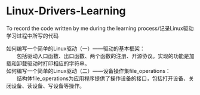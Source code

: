 # Linux-Drivers-Learning
To record the code written by me during the learning process/记录Linux驱动学习过程中所写的代码

如何编写一个简单的Linux驱动（一）——驱动的基本框架：<br/>
    &emsp;&emsp;包括驱动入口函数、出口函数、两个函数的注册、开源协议。实现的功能是加载和卸载驱动时打印相应的字符串。
<br/>
如何编写一个简单的Linux驱动（二）——设备操作集file_operations：<br/>
    &emsp;&emsp;结构体file_operations为应用程序提供了操作设备的接口，包括打开设备、关闭设备、读设备、写设备等操作。


